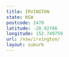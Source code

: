 ```yaml
---
title: IRVINGTON
state: NSW
postcode: 2470
latitude: -28.92786
longitude: 152.749759
url: /nsw/irvington/
layout: suburb
---
```


